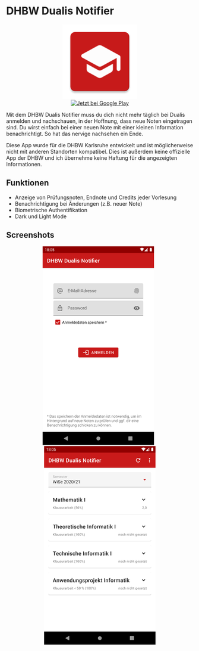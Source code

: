 # DHBW Dualis Notifier


<p align="center">
<img src="https://github.com/blitzdose/DualisNotifier/raw/master/app/src/main/res/mipmap-xxxhdpi/ic_launcher.png" width="200">
<br>
<a href='https://play.google.com/store/apps/details?id=de.blitzdose.cryptfi&pcampaignid=pcampaignidMKT-Other-global-all-co-prtnr-py-PartBadge-Mar2515-1'><img alt='Jetzt bei Google Play' src='https://play.google.com/intl/en_us/badges/static/images/badges/de_badge_web_generic.png' width="200"/></a>
</p>

Mit dem DHBW Dualis Notifier muss du dich nicht mehr täglich bei Dualis anmelden und nachschauen, in der Hoffnung, dass neue Noten eingetragen sind. Du wirst einfach
bei einer neuen Note mit einer kleinen Information benachrichtigt. So hat das nervige nachsehen ein Ende.

Diese App wurde für die DHBW Karlsruhe entwickelt und ist möglicherweise nicht mit anderen Standorten kompatibel. Dies ist außerdem keine offizielle App der DHBW und ich übernehme
keine Haftung für die angezeigten Informationen.

## Funktionen
* Anzeige von Prüfungsnoten, Endnote und Credits jeder Vorlesung
* Benachrichtigung bei Änderungen (z.B. neuer Note)
* Biometrische Authentifikation
* Dark und Light Mode

## Screenshots
<p align="center">
<img src="https://github.com/blitzdose/DualisNotifier/raw/master/Screenshots/Screenshot_1621879554.png" width="300">&nbsp;&nbsp;<img src="https://github.com/blitzdose/DualisNotifier/raw/master/Screenshots/Screenshot_1621879502.png" width="300">
</p>
